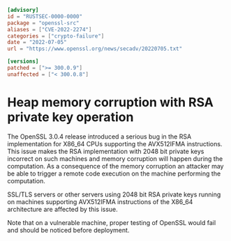 ```toml
[advisory]
id = "RUSTSEC-0000-0000"
package = "openssl-src"
aliases = ["CVE-2022-2274"]
categories = ["crypto-failure"]
date = "2022-07-05"
url = "https://www.openssl.org/news/secadv/20220705.txt"

[versions]
patched = [">= 300.0.9"]
unaffected = ["< 300.0.8"]
```

# Heap memory corruption with RSA private key operation

The OpenSSL 3.0.4 release introduced a serious bug in the RSA
implementation for X86_64 CPUs supporting the AVX512IFMA instructions.
This issue makes the RSA implementation with 2048 bit private keys
incorrect on such machines and memory corruption will happen during
the computation. As a consequence of the memory corruption an attacker
may be able to trigger a remote code execution on the machine performing
the computation.

SSL/TLS servers or other servers using 2048 bit RSA private keys running
on machines supporting AVX512IFMA instructions of the X86_64 architecture
are affected by this issue.

Note that on a vulnerable machine, proper testing of OpenSSL would fail and
should be noticed before deployment.
